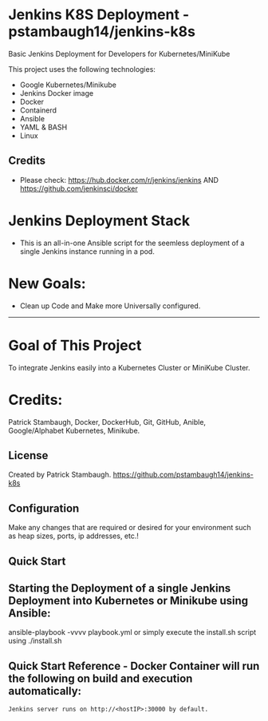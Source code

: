 # Jenkins K8S Deployment - pstambaugh14/jenkins-k8s

Basic Jenkins Deployment for Developers for Kubernetes/MiniKube

This project uses the following technologies:

- Google Kubernetes/Minikube
- Jenkins Docker image
- Docker
- Containerd
- Ansible
- YAML & BASH
- Linux

## Credits

- Please check: https://hub.docker.com/r/jenkins/jenkins AND
                https://github.com/jenkinsci/docker

# Jenkins Deployment Stack
- This is an all-in-one Ansible script for the seemless deployment of a single Jenkins instance running in a pod.

# New Goals:
- Clean up Code and Make more Universally configured.

-----------------------------------------------------------------------------------------------------------------------------

# Goal of This Project
To integrate Jenkins easily into a Kubernetes Cluster or MiniKube Cluster.


# Credits:
Patrick Stambaugh, Docker, DockerHub, Git, GitHub, Anible, Google/Alphabet Kubernetes, Minikube.

## License

Created by Patrick Stambaugh.
https://github.com/pstambaugh14/jenkins-k8s

## Configuration

Make any changes that are required or desired for your environment such as heap sizes, ports, ip addresses, etc.!

## Quick Start

## Starting the Deployment of a single Jenkins Deployment into Kubernetes or Minikube using Ansible:
ansible-playbook -vvvv playbook.yml
or
simply execute the install.sh script using ./install.sh


## Quick Start Reference - Docker Container will run the following on build and execution automatically:

```
Jenkins server runs on http://<hostIP>:30000 by default.
```

